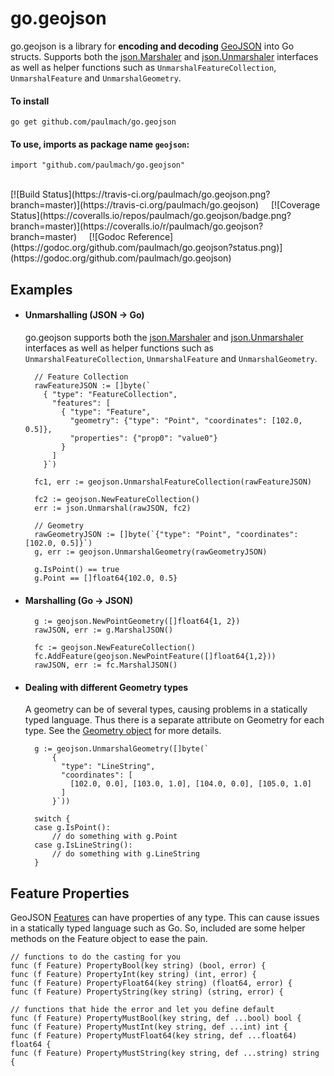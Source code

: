 go.geojson
==========

go.geojson is a library for **encoding and decoding** [GeoJSON](http://geojson.org/) into Go structs.
Supports both the [json.Marshaler](http://golang.org/pkg/encoding/json/#Marshaler) and [json.Unmarshaler](http://golang.org/pkg/encoding/json/#Unmarshaler)
interfaces as well as helper functions such as `UnmarshalFeatureCollection`, `UnmarshalFeature` and `UnmarshalGeometry`.

#### To install
	
	go get github.com/paulmach/go.geojson

#### To use, imports as package name `geojson`:

	import "github.com/paulmach/go.geojson"

<br />
[![Build Status](https://travis-ci.org/paulmach/go.geojson.png?branch=master)](https://travis-ci.org/paulmach/go.geojson)
&nbsp; &nbsp;
[![Coverage Status](https://coveralls.io/repos/paulmach/go.geojson/badge.png?branch=master)](https://coveralls.io/r/paulmach/go.geojson?branch=master)
&nbsp; &nbsp;
[![Godoc Reference](https://godoc.org/github.com/paulmach/go.geojson?status.png)](https://godoc.org/github.com/paulmach/go.geojson)

## Examples

* #### Unmarshalling  (JSON -> Go)

	go.geojson supports both the [json.Marshaler](http://golang.org/pkg/encoding/json/#Marshaler) and [json.Unmarshaler](http://golang.org/pkg/encoding/json/#Unmarshaler) interfaces as well as helper functions such as `UnmarshalFeatureCollection`, `UnmarshalFeature` and `UnmarshalGeometry`.

		// Feature Collection
		rawFeatureJSON := []byte(`
		  { "type": "FeatureCollection",
		    "features": [
		      { "type": "Feature",
		        "geometry": {"type": "Point", "coordinates": [102.0, 0.5]},
		        "properties": {"prop0": "value0"}
		      }
		    ]
		  }`)

		fc1, err := geojson.UnmarshalFeatureCollection(rawFeatureJSON)

		fc2 := geojson.NewFeatureCollection()
		err := json.Unmarshal(rawJSON, fc2)

		// Geometry
		rawGeometryJSON := []byte(`{"type": "Point", "coordinates": [102.0, 0.5]}`)
		g, err := geojson.UnmarshalGeometry(rawGeometryJSON)

		g.IsPoint() == true
		g.Point == []float64{102.0, 0.5}


* #### Marshalling (Go -> JSON)

		g := geojson.NewPointGeometry([]float64{1, 2})
		rawJSON, err := g.MarshalJSON()

		fc := geojson.NewFeatureCollection()
		fc.AddFeature(geojson.NewPointFeature([]float64{1,2}))
		rawJSON, err := fc.MarshalJSON()

* #### Dealing with different Geometry types

	A geometry can be of several types, causing problems in a statically typed language.
	Thus there is a separate attribute on Geometry for each type. 
	See the [Geometry object](https://godoc.org/github.com/paulmach/go.geojson#Geometry) for more details.

		g := geojson.UnmarshalGeometry([]byte(`
			{
	          "type": "LineString",
	          "coordinates": [
	            [102.0, 0.0], [103.0, 1.0], [104.0, 0.0], [105.0, 1.0]
	          ]
	        }`))

		switch {
		case g.IsPoint():
			// do something with g.Point
		case g.IsLineString():
			// do something with g.LineString
		}

## Feature Properties

GeoJSON [Features](http://geojson.org/geojson-spec.html#feature-objects) can have properties of any type.
This can cause issues in a statically typed language such as Go.
So, included are some helper methods on the Feature object to ease the pain.

	// functions to do the casting for you
	func (f Feature) PropertyBool(key string) (bool, error) {
	func (f Feature) PropertyInt(key string) (int, error) {
	func (f Feature) PropertyFloat64(key string) (float64, error) {
	func (f Feature) PropertyString(key string) (string, error) {

	// functions that hide the error and let you define default
	func (f Feature) PropertyMustBool(key string, def ...bool) bool {
	func (f Feature) PropertyMustInt(key string, def ...int) int {
	func (f Feature) PropertyMustFloat64(key string, def ...float64) float64 {
	func (f Feature) PropertyMustString(key string, def ...string) string {

